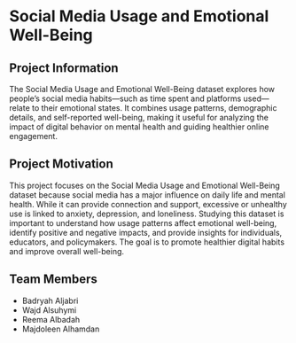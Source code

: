 # Social Media Usage and Emotional Well-Being  

## Project Information  
The Social Media Usage and Emotional Well-Being dataset explores how people’s social media habits—such as time spent and platforms used—relate to their emotional states. It combines usage patterns, demographic details, and self-reported well-being, making it useful for analyzing the impact of digital behavior on mental health and guiding healthier online engagement.

## Project Motivation  
This project focuses on the Social Media Usage and Emotional Well-Being dataset because social media has a major influence on daily life and mental health. While it can provide connection and support, excessive or unhealthy use is linked to anxiety, depression, and loneliness. Studying this dataset is important to understand how usage patterns affect emotional well-being, identify positive and negative impacts, and provide insights for individuals, educators, and policymakers. The goal is to promote healthier digital habits and improve overall well-being.

## Team Members  
- Badryah Aljabri
- Wajd Alsuhymi   
- Reema Albadah
- Majdoleen Alhamdan

